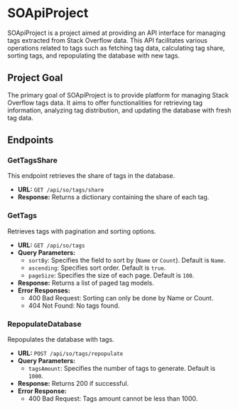 ﻿# SOApiProject

SOApiProject is a project aimed at providing an API interface for managing tags extracted from Stack Overflow data. This API facilitates various operations related to tags such as fetching tag data, calculating tag share, sorting tags, and repopulating the database with new tags.

## Project Goal

The primary goal of SOApiProject is to provide platform for managing Stack Overflow tags data. It aims to offer functionalities for retrieving tag information, analyzing tag distribution, and updating the database with fresh tag data.

## Endpoints

### GetTagsShare

This endpoint retrieves the share of tags in the database.

- **URL:** `GET /api/so/tags/share`
- **Response:** Returns a dictionary containing the share of each tag.

### GetTags

Retrieves tags with pagination and sorting options.

- **URL:** `GET /api/so/tags`
- **Query Parameters:**
    - `sortBy`: Specifies the field to sort by (`Name` or `Count`). Default is `Name`.
    - `ascending`: Specifies sort order. Default is `true`.
    - `pageSize`: Specifies the size of each page. Default is `100`.
- **Response:** Returns a list of paged tag models.
- **Error Responses:**
    - 400 Bad Request: Sorting can only be done by Name or Count.
    - 404 Not Found: No tags found.

### RepopulateDatabase

Repopulates the database with tags.

- **URL:** `POST /api/so/tags/repopulate`
- **Query Parameters:**
    - `tagsAmount`: Specifies the number of tags to generate. Default is `1000`.
- **Response:** Returns 200 if successful.
- **Error Response:**
    - 400 Bad Request: Tags amount cannot be less than 1000.